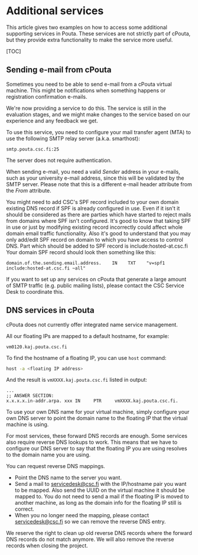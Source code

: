 # Additional services

This article gives two examples on how to access some additional supporting services
in Pouta. These services are not strictly part of cPouta, but they provide extra
functionality to make the service more useful.

[TOC]

## Sending e-mail from cPouta

Sometimes you need to be able to send e-mail from a cPouta virtual
machine. This might be notifications when something happens or
registration confirmation e-mails.

We're now providing a service to do this. The service is still in the
evaluation stages, and we might make changes to the service based on
our experience and any feedback we get.

To use this service, you need to configure your mail transfer agent
(MTA) to use the following SMTP relay server (a.k.a. smarthost):

```
smtp.pouta.csc.fi:25
```

The server does not require authentication.

When sending e-mail, you need a valid _Sender_ address in your e-mails,
such as your university e-mail address, since this will be validated by
the SMTP server. Please note that this is a different e-mail header
attribute from the _From_ attribute.

You might need to add CSC's SPF record included to your own domain existing DNS record if SPF is already configured in use. 
Even if it isn't it should be considered as there are parties which have started to reject mails from domains where SPF isn't configured.
It's good to know that taking SPF in use or just by modifying existing record incorrectly could affect whole domain email traffic functionality.
Also it's good to understand that you may only add/edit SPF record on domain to which you have access to control DNS.
Part which should be added to SPF record is include:hosted-at.csc.fi
Your domain SPF record should look then something like this:
```
domain.of.the.sending.email.address.    IN    TXT    "v=spf1 include:hosted-at.csc.fi ~all"
```

If you want to set up any services on cPouta that generate a large
amount of SMTP traffic (e.g. public mailing lists), please contact
the CSC Service Desk to coordinate this.

## DNS services in cPouta

cPouta does not currently offer integrated name service management.

All our floating IPs are mapped to a default hostname, for example:

```
vm0120.kaj.pouta.csc.fi
```

To find the hostname of a floating IP, you can use `host` command:
```sh
host -a <floating IP address>
```

And the result is `vmXXXX.kaj.pouta.csc.fi` listed in output:

```
...
;; ANSWER SECTION:
x.x.x.x.in-addr.arpa. xxx IN     PTR     vmXXXX.kaj.pouta.csc.fi.
```

To use your own DNS name for your virtual machine, simply configure
your own DNS server to point the domain name to the floating IP that
the virtual machine is using.

For most services, these forward DNS records are enough. Some services
also require reverse DNS lookups to work. This means that we have to
configure our DNS server to say that the floating IP you are using
resolves to the domain name you are using.

You can request reverse DNS mappings.

- Point the DNS name to the server you want.
- Send a mail to servicedesk@csc.fi with the IP/hostname pair
 you want to be mapped. Also send the UUID on the virtual machine
 it should be mapped to. You do not need to send a mail if the
 floating IP is moved to another machine, as long as the domain
 info for the floating IP still is correct.
- When you no longer need the mapping, please contact
 servicedesk@csc.fi so we can remove the reverse DNS entry.

We reserve the right to clean up old reverse DNS records where the
forward DNS records do not match anymore. We will also remove the
reverse records when closing the project.
